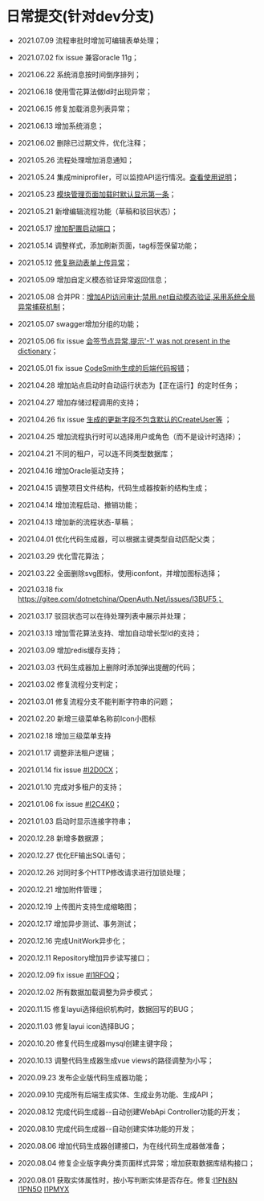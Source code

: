 # 日常提交(针对dev分支)

* 2021.07.09 流程审批时增加可编辑表单处理；

* 2021.07.02 fix issue 兼容oracle 11g；

* 2021.06.22 系统消息按时间倒序排列；

* 2021.06.18 使用雪花算法做Id时出现异常；

* 2021.06.15 修复加载消息列表异常；

* 2021.06.13 增加系统消息；

* 2021.06.02 删除已过期文件，优化注释；

* 2021.05.26 流程处理增加消息通知；

* 2021.05.24 集成miniprofiler，可以监控API运行情况。[查看使用说明](http://doc.openauth.net.cn/core/log.html#%E5%9C%A8swagger%E4%B8%AD%E8%BE%93%E5%87%BA%E6%97%A5%E5%BF%97 )；

* 2021.05.23 [模块管理页面加载时默认显示第一条](https://gitee.com/dotnetchina/OpenAuth.Net/issues/I3RUOR)；

* 2021.05.21 新增编辑流程功能（草稿和驳回状态）；

* 2021.05.17 [增加配置启动端口](https://gitee.com/dotnetchina/OpenAuth.Net/issues/I3QUV1)；

* 2021.05.14 调整样式，添加刷新页面，tag标签保留功能；

* 2021.05.12 [修复拖动表单上传异常](https://gitee.com/dotnetchina/OpenAuth.Net/issues/I3QN22)；

* 2021.05.09 增加自定义模态验证异常返回信息；

* 2021.05.08 合并PR：[增加API访问审计;禁用.net自动模态验证,采用系统全局异常捕获机制](https://gitee.com/dotnetchina/OpenAuth.Net/pulls/12)；

* 2021.05.07 swagger增加分组的功能；

* 2021.05.06 fix issue [会签节点异常,提示'-1' was not present in the dictionary](https://gitee.com/dotnetchina/OpenAuth.Net/issues/I3PE3R)；

* 2021.05.01 fix issue [CodeSmith生成的后端代码报错](https://gitee.com/yubaolee/OpenAuth.Core/issues/I3OXJZ)；

* 2021.04.28 增加站点启动时自动运行状态为【正在运行】的定时任务；

* 2021.04.27 增加存储过程调用的支持；

* 2021.04.26 fix issue [生成的更新字段不包含默认的CreateUser等](https://gitee.com/yubaolee/OpenAuth.Core/issues/I3O5S3) ；

* 2021.04.25 增加流程执行时可以选择用户或角色（而不是设计时选择）；

* 2021.04.21 不同的租户，可以连不同类型数据库；

* 2021.04.16 增加Oracle驱动支持；

* 2021.04.15 调整项目文件结构，代码生成器按新的结构生成；

* 2021.04.14 增加流程启动、撤销功能；

* 2021.04.13 增加新的流程状态-草稿；

* 2021.04.01 优化代码生成器，可以根据主键类型自动匹配父类；

* 2021.03.29 优化雪花算法；

* 2021.03.22 全面删除svg图标，使用iconfont，并增加图标选择；

* 2021.03.18 fix https://gitee.com/dotnetchina/OpenAuth.Net/issues/I3BUF5；

* 2021.03.17 驳回状态可以在待处理列表中展示并处理；

* 2021.03.13 增加雪花算法支持、增加自动增长型Id的支持；

* 2021.03.09 增加redis缓存支持；

* 2021.03.03 代码生成器加上删除时添加弹出提醒的代码；

* 2021.03.02 修复流程分支判定；

* 2021.03.01 修复流程分支不能判断字符串的问题；

* 2021.02.20 新增三级菜单名称前Icon小图标

* 2021.02.18 增加三级菜单支持

* 2021.01.17 调整非法租户逻辑；

* 2021.01.14 fix issue [#I2D0CX](https://gitee.com/yubaolee/OpenAuth.Core/issues/I2D0CX)；

* 2021.01.10 完成对多租户的支持；

* 2021.01.06 fix issue [#I2C4K0](https://gitee.com/yubaolee/OpenAuth.Core/issues/I2C4K0)；

* 2021.01.03 启动时显示连接字符串；

* 2020.12.28 新增多数据源；

* 2020.12.27 优化EF输出SQL语句；

* 2020.12.26 对同时多个HTTP修改请求进行加锁处理；

* 2020.12.21 增加附件管理；

* 2020.12.19 上传图片支持生成缩略图；

* 2020.12.17 增加异步测试、事务测试；

* 2020.12.16 完成UnitWork异步化；

* 2020.12.11 Repository增加异步读写接口；

* 2020.12.09 fix issue [#I1RFOQ](https://gitee.com/yubaolee/OpenAuth.Core/issues/I1RFOQ)；

* 2020.12.02 所有数据加载调整为异步模式；

* 2020.11.15 修复layui选择组织机构时，数据回写的BUG；

* 2020.11.03 修复layui icon选择BUG；

* 2020.10.20 修复代码生成器mysql创建主键字段；

* 2020.10.13 调整代码生成器生成vue views的路径调整为小写；

* 2020.09.23 发布企业版代码生成器功能；

* 2020.09.10 完成所有后端生成实体、生成业务功能、生成API；

* 2020.08.12 完成代码生成器--自动创建WebApi Controller功能的开发；

* 2020.08.10 完成代码生成器--自动创建实体功能的开发；

* 2020.08.06 增加代码生成器创建接口，为在线代码生成器做准备；

* 2020.08.04 修复企业版字典分类页面样式异常；增加获取数据库结构接口；

* 2020.08.01 获取实体属性时，按小写判断实体是否存在。修复:[I1PN8N](https://gitee.com/yubaolee/OpenAuth.Core/issues/I1PN8N) [I1PN5O](https://gitee.com/yubaolee/OpenAuth.Core/issues/I1PN5O) [I1PMYX](https://gitee.com/yubaolee/OpenAuth.Core/issues/I1PMYX)




